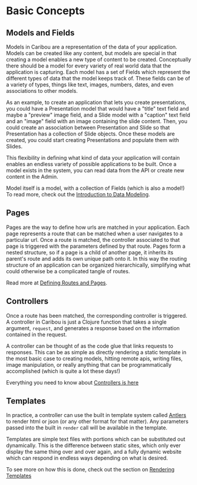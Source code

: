 # Basic Concepts

## Models and Fields

Models in Caribou are a representation of the data of your application.  Models
can be created like any content, but models are special in that creating a model
enables a new type of content to be created.  Conceptually there should be a
model for every variety of real world data that the application is capturing.
Each model has a set of Fields which represent the different types of data that
the model keeps track of.  These fields can be of a variety of types, things
like text, images, numbers, dates, and even associations to other models.

As an example, to create an application that lets you create presentations, you
could have a Presentation model that would have a "title" text field and maybe a
"preview" image field, and a Slide model with a "caption" text field and an
"image" field with an image containing the slide content.  Then, you could
create an association between Presentation and Slide so that Presentation has a
collection of Slide objects.  Once these models are created, you could start
creating Presentations and populate them with Slides.

This flexibility in defining what kind of data your application will contain
enables an endless variety of possible applications to be built.  Once a model
exists in the system, you can read data from the API or create new content in
the Admin.

Model itself is a model, with a collection of Fields (which is also a model!)
To read more, check out the [Introduction to Data
Modeling](models.html).

## Pages

Pages are the way to define how urls are matched in your application.  Each page
represents a route that can be matched when a user navigates to a particular
url.  Once a route is matched, the controller associated to that page is
triggered with the parameters defined by that route.  Pages form a nested
structure, so if a page is a child of another page, it inherits its parent's
route and adds its own unique path onto it.  In this way the routing structure
of an application can be organized hierarchically, simplifying what could
otherwise be a complicated tangle of routes.

Read more at [Defining Routes and Pages](routes.html).

## Controllers

Once a route has been matched, the corresponding controller is triggered.  A
controller in Caribou is just a Clojure function that takes a single argument,
`request`, and generates a response based on the information contained in the
request.

A controller can be thought of as the code glue that links requests to
responses.  This can be as simple as directly rendering a static template in the
most basic case to creating models, hitting remote apis, writing files, image
manipulation, or really anything that can be programmatically accomplished
(which is quite a lot these days!)

Everything you need to know about [Controllers is here](controllers.html)

## Templates

In practice, a controller can use the built in template system called
[Antlers](http://github.com/antler/antlers) to render html or json (or any other
format for that matter).  Any parameters passed into the built in `render` call
will be available in the template.

Templates are simple text files with portions which can be substituted out
dynamically.  This is the difference between static sites, which only ever
display the same thing over and over again, and a fully dynamic website which
can respond in endless ways depending on what is desired.

To see more on how this is done, check out the section on
[Rendering Templates](templates.html)

